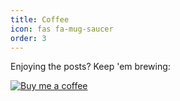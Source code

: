 ```yaml
---
title: Coffee
icon: fas fa-mug-saucer
order: 3
---
```


Enjoying the posts? Keep 'em brewing:

[![Buy me a coffee](https://img.buymeacoffee.com/button-api/?text=Buy%20me%20a%20coffee&slug=znimon&button_colour=B2A368&font_colour=000000&font_family=Inter&outline_colour=000000&coffee_colour=ffffff)](https://buymeacoffee.com/znimon)
